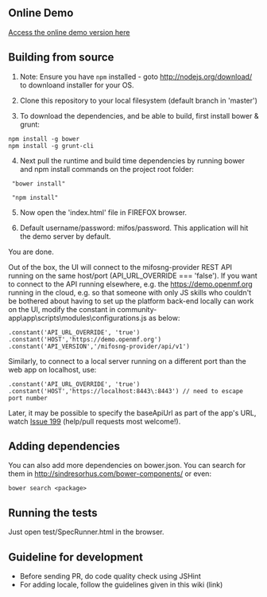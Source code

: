## Online Demo

<a target="_blank" href="https://demo.openmf.org/beta">Access the online demo version here</a>


## Building from source

1. Note: Ensure you have ```npm``` installed - goto http://nodejs.org/download/ to downloand installer for your OS.

2. Clone this repository to your local filesystem (default branch in 'master')

3. To download the dependencies, and be able to build, first install bower & grunt:
```
npm install -g bower
npm install -g grunt-cli
```
4. Next pull the runtime and build time dependencies by running bower and npm install commands on the project root folder:
```
 "bower install"
```
```
 "npm install" 
```
5. Now open the 'index.html' file in FIREFOX browser. 

6. Default username/password: mifos/password. This application will hit the demo server by default.

You are done.

Out of the box, the UI will connect to the mifosng-provider REST API running on the same host/port (API_URL_OVERRIDE === 'false').
If you want to connect to the API running elsewhere, e.g. the https://demo.openmf.org running in the cloud, 
e.g. so that someone with only JS skills who couldn't be bothered about having to set up the platform back-end locally can work on the UI,
modify the constant in community-app\app\scripts\modules\configurations.js as below:

```
.constant('API_URL_OVERRIDE', 'true')
.constant('HOST','https://demo.openmf.org')
.constant('API_VERSION','/mifosng-provider/api/v1')
```

Similarly, to connect to a local server running on a different port than the web app on localhost, use:

```
.constant('API_URL_OVERRIDE', 'true')
.constant('HOST','https://localhost:8443\:8443') // need to escape port number
```

Later, it may be possible to specify the baseApiUrl as part of the app's URL, watch 
<a href="https://github.com/openMF/community-app/issues/199">Issue 199</a> (help/pull requests most welcome!). 


## Adding dependencies

You can also add more dependencies on bower.json. 
You can search for them in http://sindresorhus.com/bower-components/ or even:

```
bower search <package>
```

## Running the tests

Just open test/SpecRunner.html in the browser.

## Guideline for development

* Before sending PR, do code quality check using JSHint
* For adding locale, follow the guidelines given in this wiki (link)



